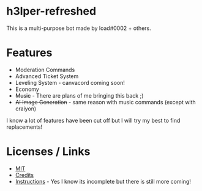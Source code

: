 # h3lper-refreshed
This is a multi-purpose bot made by load#0002 + others.

# Features

- Moderation Commands
- Advanced Ticket System
- Leveling System - canvacord coming soon!
- Economy
- ~~Music~~ - There are plans of me bringing this back ;)
- ~~AI Image Generation~~ - same reason with music commands (except with craiyon)

I know a lot of features have been cut off but I will try my best to find replacements!

# Licenses / Links

- [MIT](https://choosealicense.com/licenses/mit/)
- [Credits](https://github.com/Potatopy/h3lper-refreshed-v1/blob/master/CREDITS.md)
- [Instructions](https://github.com/Potatopy/h3lper-refreshed-v1/blob/master/INSTRUCTIONS.md) - Yes I know its incomplete but there is still more coming!
